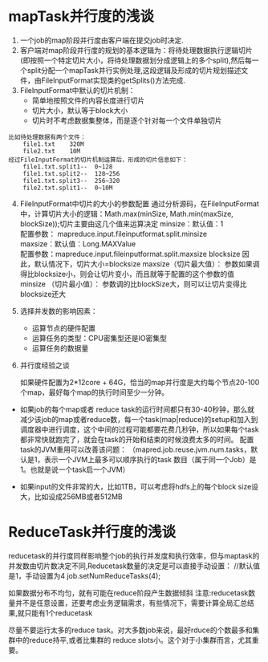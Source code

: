 # mapTask并行度的浅谈
1. 一个job的map阶段并行度由客户端在提交job时决定.
2. 客户端对map阶段并行度的规划的基本逻辑为：将待处理数据执行逻辑切片(即按照一个特定切片大小，将待处理数据划分成逻辑上的多个split),然后每一个split分配一个mapTask并行实例处理,这段逻辑及形成的切片规划描述文件，由FileInputFormat实现类的getSplits()方法完成.
3. FileInputFormat中默认的切片机制：
    - 简单地按照文件的内容长度进行切片
    - 切片大小，默认等于block大小
    - 切片时不考虑数据集整体，而是逐个针对每一个文件单独切片
````    
比如待处理数据有两个文件：
    file1.txt    320M
    file2.txt    10M
经过FileInputFormat的切片机制运算后，形成的切片信息如下：  
    file1.txt.split1--  0~128
    file1.txt.split2--  128~256
    file1.txt.split3--  256~320
    file2.txt.split1--  0~10M
````
4. FileInputFormat中切片的大小的参数配置
   通过分析源码，在FileInputFormat中，计算切片大小的逻辑：Math.max(minSize, Math.min(maxSize, blockSize));切片主要由这几个值来运算决定
   minsize：默认值：1  
     	配置参数： mapreduce.input.fileinputformat.split.minsize    
   maxsize：默认值：Long.MAXValue  
       配置参数：mapreduce.input.fileinputformat.split.maxsize
   blocksize
   因此，默认情况下，切片大小=blocksize
   maxsize（切片最大值）：
   参数如果调得比blocksize小，则会让切片变小，而且就等于配置的这个参数的值
   minsize （切片最小值）：
   参数调的比blockSize大，则可以让切片变得比blocksize还大
   
5. 选择并发数的影响因素：
    - 运算节点的硬件配置
    - 运算任务的类型：CPU密集型还是IO密集型
    - 运算任务的数据量

6. 并行度经验之谈

    如果硬件配置为2*12core + 64G，恰当的map并行度是大约每个节点20-100个map，最好每个map的执行时间至少一分钟。
- 如果job的每个map或者 reduce task的运行时间都只有30-40秒钟，那么就减少该job的map或者reduce数，每一个task(map|reduce)的setup和加入到调度器中进行调度，这个中间的过程可能都要花费几秒钟，所以如果每个task都非常快就跑完了，就会在task的开始和结束的时候浪费太多的时间。
配置task的JVM重用可以改善该问题：
（mapred.job.reuse.jvm.num.tasks，默认是1，表示一个JVM上最多可以顺序执行的task
数目（属于同一个Job）是1。也就是说一个task启一个JVM）

- 如果input的文件非常的大，比如1TB，可以考虑将hdfs上的每个block size设大，比如设成256MB或者512MB

# ReduceTask并行度的浅谈

reducetask的并行度同样影响整个job的执行并发度和执行效率，但与maptask的并发数由切片数决定不同,Reducetask数量的决定是可以直接手动设置：
//默认值是1，手动设置为4
job.setNumReduceTasks(4);

如果数据分布不均匀，就有可能在reduce阶段产生数据倾斜
注意:reducetask数量并不是任意设置，还要考虑业务逻辑需求，有些情况下，需要计算全局汇总结果,就只能有1个reducetask

尽量不要运行太多的reduce task。对大多数job来说，最好rduce的个数最多和集群中的reduce持平,或者比集群的 reduce slots小。这个对于小集群而言，尤其重要。

